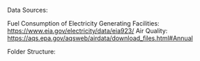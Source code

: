 Data Sources:

Fuel Consumption of Electricity Generating Facilities: 
https://www.eia.gov/electricity/data/eia923/
Air Quality: 
https://aqs.epa.gov/aqsweb/airdata/download_files.html#Annual

Folder Structure:

